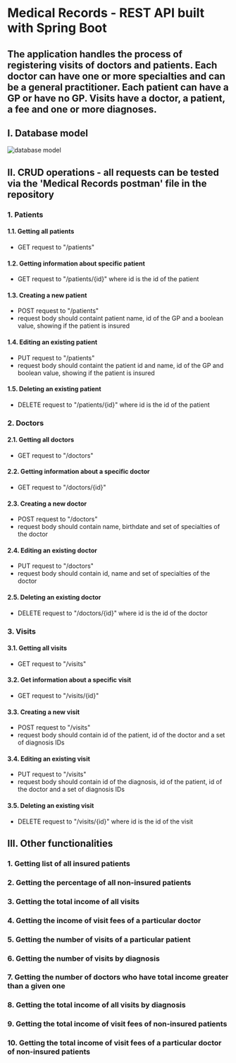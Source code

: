 # Medical Records - REST API built with Spring Boot
## The application handles the process of registering visits of doctors and patients. Each doctor can have one or more specialties and can be a general practitioner. Each patient can have a GP or have no GP. Visits have a doctor, a patient, a fee and one or more diagnoses.

## I. Database model
![database model](https://user-images.githubusercontent.com/79698998/233052669-d5c776e8-017b-4d2a-943a-8b4dc5412a90.PNG)

## II. CRUD operations - all requests can be tested via the 'Medical Records postman' file in the repository
### 1. Patients
#### 1.1. Getting all patients
* GET request to "/patients"
#### 1.2. Getting information about specific patient
* GET request to "/patients/{id}" where id is the id of the patient
#### 1.3. Creating a new patient
* POST request to "/patients"
* request body should containt patient name, id of the GP and a boolean value, showing if the patient is insured
#### 1.4. Editing an existing patient
* PUT request to "/patients"
* request body should containt the patient id and name, id of the GP and boolean value, showing if the patient is insured
#### 1.5. Deleting an existing patient
* DELETE request to "/patients/{id}" where id is the id of the patient

### 2. Doctors
#### 2.1. Getting all doctors
* GET request to "/doctors"
#### 2.2. Getting information about a specific doctor
* GET request to "/doctors/{id}"
#### 2.3. Creating a new doctor
* POST request to "/doctors"
* request body should contain name, birthdate and set of specialties of the doctor
#### 2.4. Editing an existing doctor
* PUT request to "/doctors"
* request body should contain id, name and set of specialties of the doctor
#### 2.5. Deleting an existing doctor
* DELETE request to "/doctors/{id}" where id is the id of the doctor

### 3. Visits
#### 3.1. Getting all visits
* GET request to "/visits"
#### 3.2. Get information about a specific visit
* GET request to "/visits/{id}"
#### 3.3. Creating a new visit
* POST request to "/visits"
* request body should contain id of the patient, id of the doctor and a set of diagnosis IDs
#### 3.4. Editing an existing visit
* PUT request to "/visits"
* request body should contain id of the diagnosis, id of the patient, id of the doctor and a set of diagnosis IDs
#### 3.5. Deleting an existing visit
* DELETE request to "/visits/{id}" where id is the id of the visit

## III. Other functionalities
### 1. Getting list of all insured patients
### 2. Getting the percentage of all non-insured patients
### 3. Getting the total income of all visits
### 4. Getting the income of visit fees of a particular doctor
### 5. Getting the number of visits of a particular patient
### 6. Getting the number of visits by diagnosis
### 7. Getting the number of doctors who have total income greater than a given one
### 8. Getting the total income of all visits by diagnosis
### 9. Getting the total income of visit fees of non-insured patients
### 10. Getting the total income of visit fees of a particular doctor of non-insured patients
